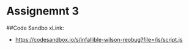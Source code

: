 # Assignemnt 3

##Code Sandbo xLink:
- https://codesandbox.io/s/infallible-wilson-reobug?file=/js/script.js
